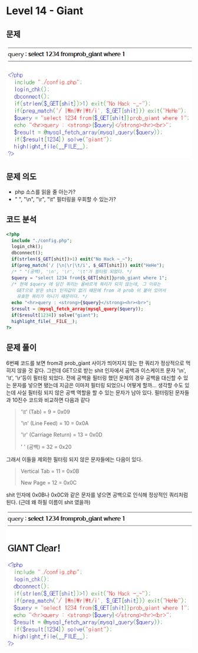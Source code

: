 # Level 14 - Giant

## 문제

![문제](screenshot/L14_Giant_prob.PNG)

## 문제 의도

- php 소스를 읽을 줄 아는가?
- " ", "\n", "\r", "\t" 필터링을 우회할 수 있는가?

## 코드 분석

```php
<?php
  include "./config.php";
  login_chk();
  dbconnect();
  if(strlen($_GET[shit])>1) exit("No Hack ~_~");
  if(preg_match('/ |\n|\r|\t/i', $_GET[shit])) exit("HeHe");
  /* " "(공백), '\n', '\r', '\t'가 필터링 되었다. */
  $query = "select 1234 from{$_GET[shit]}prob_giant where 1";
  /* 현재 $query 에 담긴 쿼리는 올바르게 쿼리가 되지 않는데, 그 이유는
    GET으로 받은 shit 인자값이 없기 떄문에 from 과 prob 이 붙어 있어서
    유효한 쿼리가 아니기 때문이다. */
  echo "<hr>query : <strong>{$query}</strong><hr><br>";
  $result = @mysql_fetch_array(mysql_query($query));
  if($result[1234]) solve("giant");
  highlight_file(__FILE__);
?>
```

## 문제 풀이

6번째 코드를 보면 from과 prob_giant 사이가 띄어지지 않는 한 쿼리가 정상적으로 먹히지 않을 것 같다. 그런데 GET으로 받는 shit 인자에서 공백과 이스케이프 문자 '\n', '\t', '\r'등이 필터링 되었다. 전에 공백을 필터링 했던 문제의 경우 공백을 대신할 수 있는 문자를 넣으면 됐는데 지금은 이마저 필터링 되었으니 어떻게 할까... 생각할 수도 있는데 사실 필터링 되지 않은 공백 역할을 할 수 있는 문자가 남아 있다. 필터링된 문자들과 10진수 코드와 비교하면 다음과 같다
> '\t' (Tab) = 9 = 0x09
>
> '\n' (Line Feed) = 10 = 0x0A
>
> '\r' (Carriage Return) = 13 = 0x0D
>
> ' ' (공백) = 32 = 0x20

그래서 이들을 제외한 필터링 되지 않은 문자들에는 다음이 있다.
> Vertical Tab = 11 = 0x0B
>
> New Page = 12 = 0x0C

shit 인자에 0x0B나 0x0C와 같은 문자를 넣으면 공백으로 인식해 정상적인 쿼리처럼 된다. (근데 왜 하필 이름이 shit 였을까)

![solve](screenshot/L14_Giant_clear.PNG)
